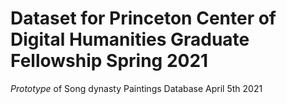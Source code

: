 # Dataset for Princeton Center of Digital Humanities Graduate Fellowship Spring 2021
*Prototype* of Song dynasty Paintings Database
April 5th 2021
